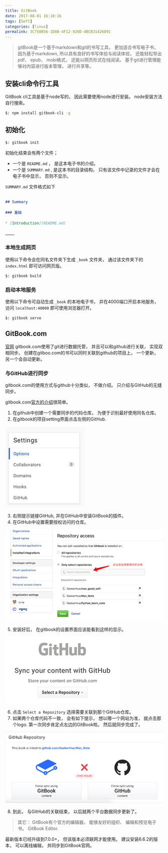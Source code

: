 ```yaml
---
title: GitBook
date: 2017-08-01 16:10:16
tags: [Soft]
categories: [linux]
permalink: 3C750B56-1D8B-4F12-920D-4BCB31426D91
---
```


> gitBook是一个基于markdown和git的书写工具， 更加适合书写电子书， 因为基于markdown, 所以具有良好的书写体验与阅读体验， 还能轻松导出pdf、 epub、 mobi格式， 还能以网页形式在线阅读。 基于git进行管理能够对内容进行版本管理， 进行共享等。

## 安装cli命令行工具

GitBook cli工具是基于node写的， 因此需要使用node进行安装。 node安装方法自行搜索。

``` bash
$: npm install gitbook-cli -g
```

## 初始化

``` bash
$: gitbook init
```

初始化结束会有两个文件；

* 一个是 `README.md` ， 是这本电子书的介绍。
* 一个是 `SUMMARY.md` , 是这本书的目录结构， 只有该文件中记录的文件才会在电子书中显示， 否则不显示。

`SUMMARY.md` 文件格式如下

``` markdown

## Summary

### 基础

* [Introduction](README.md)

…………
```

### 本地生成网页

使用以下命令会在同名文件夹下生成 `_book` 文件夹， 通过该文件夹下的 `index.html` 即可访问网页版。

``` bash
$: gitbook build
```

### 启动本地服务

使用以下命令可自动生成 `_book` 的本地电子书， 并在4000端口开启本地服务， 访问 `localhost:40000` 即可使用浏览器打开。

``` bash
$: gitbook serve
```

## GitBook.com

[官网](https://www.gitbook.com)
gitbook.com使用了git进行数据托管， 并且可以和github进行关联， 实现双相同步。 创建在gitboo.com的书可以同时关联到github的项目上， 一个更新， 另一个会自动更新。

### 与GitHub进行同步

gitbook.com的使用方式与github十分类似， 不做介绍。 只介绍与GitHub的无缝同步。

gitbook.com[官方的介绍](https://help.gitbook.com/github/can-i-host-on-github.html)很简单。

1. 在github中创建一个需要同步的代码仓库， 为便于识别最好使用同名仓库。
2. 在gitbook的项目setting界面点击左侧的GitHub.

![2017725101932](gitbook/2017725101932.jpg)

3. 右侧提示链接GitHub, 并在GitHub中安装GitBook的插件。
4. 在GitHub中设置需要授权访问的仓库。

![2017725101948](gitbook/2017725101948.jpg)

5. 安装好后， 在gitbook的设置界面应该能看到这样的显示。

![201772510200](gitbook/201772510200.jpg)

6. 点击 `Select a Repository` 选择需要关联到那个GitHub仓库。
7. 如果两个仓库代码不一致， 会有如下提示， 想以哪一个网站为准， 就点击那个logo. 第一次同步肯定点左边的GitBook啦。 然后就同步完成了。

![2017725102013](gitbook/2017725102013.jpg)

8. 到此， 与GitHub的关联结束， 以后就两个平台数据同步更新了。

> 其它： GitBook有个官方的编辑器， 能够友好的组织、 编辑和预览电子书。 GitBook Editor.

最新版本已经升级到7.0.0+， 但该版本必须联网才能使用。 建议安装6.6.2的版本， 可以离线编辑， 并同步到GitBook官网。
